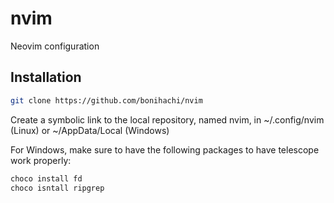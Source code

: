 # nvim
Neovim configuration

## Installation

```bash
git clone https://github.com/bonihachi/nvim
```

Create a symbolic link to the local repository, named nvim, in ~/.config/nvim (Linux) or ~/AppData/Local (Windows)

For Windows, make sure to have the following packages to have telescope work properly:

```bash
choco install fd
choco isntall ripgrep
```
